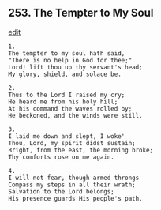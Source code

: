 
## 253.  The Tempter to My Soul
[edit](https://docs.google.com/document/d/1xUzUN4_fWjbdOjywMfP5UoBxz8mQk278/edit?mode=html)




    1.
    The tempter to my soul hath said, 
    "There is no help in God for thee;" 
    Lord! lift thou up thy servant's head; 
    My glory, shield, and solace be. 

    2.
    Thus to the Lord I raised my cry; 
    He heard me from his holy hill; 
    At his command the waves rolled by; 
    He beckoned, and the winds were still. 

    3.
    I laid me down and slept, I woke' 
    Thou, Lord, my spirit didst sustain; 
    Bright, from the east, the morning broke; 
    Thy comforts rose on me again. 

    4.
    I will not fear, though armed throngs 
    Compass my steps in all their wrath; 
    Salvation to the Lord belongs; 
    His presence guards His people's path.
